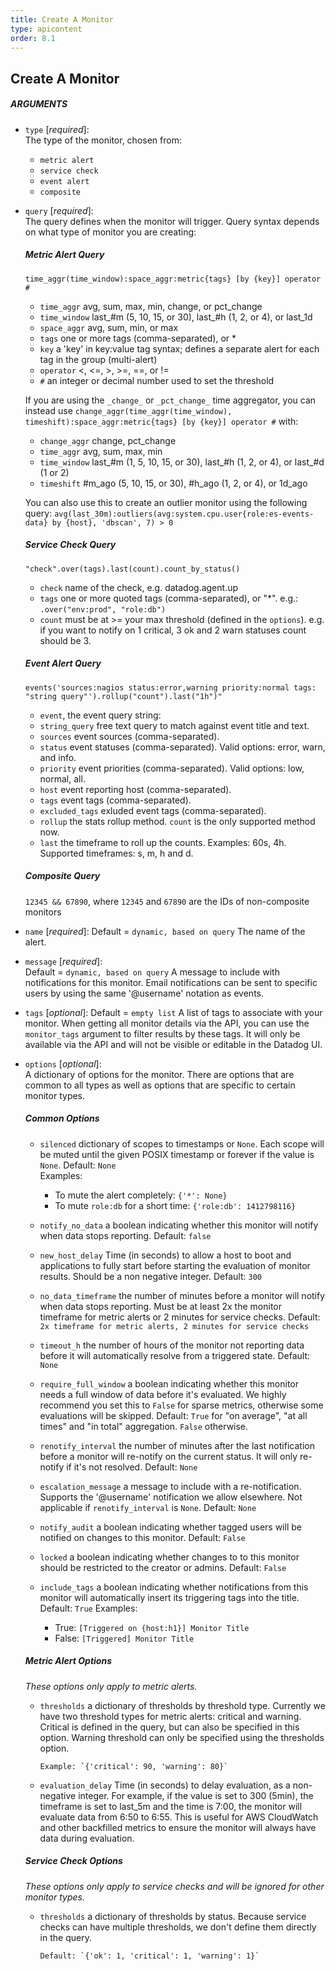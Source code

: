 ```yaml
---
title: Create A Monitor
type: apicontent
order: 8.1
---
```


## Create A Monitor

##### ARGUMENTS
*   `type` [*required*]:  
    The type of the monitor, chosen from:  

    +   `metric alert`
    +   `service check`
    +   `event alert`
    +   `composite`

*   `query` [*required*]:  
    The query defines when the monitor will trigger. Query syntax depends on what type of monitor you are creating:  
    ##### Metric Alert Query
    `time_aggr(time_window):space_aggr:metric{tags} [by {key}] operator #`

    -   `time_aggr` avg, sum, max, min, change, or pct_change
    -   `time_window` last_#m (5, 10, 15, or 30), last_#h (1, 2, or 4), or last_1d
    -   `space_aggr` avg, sum, min, or max
    -   `tags` one or more tags (comma-separated), or *
    -   `key` a 'key' in key:value tag syntax; defines a separate alert for each tag in the group (multi-alert)
    -   `operator` <, <=, >, >=, ==, or !=
    -   `#` an integer or decimal number used to set the threshold

    If you are using the `_change_` or `_pct_change_` time aggregator, you can instead use `change_aggr(time_aggr(time_window), timeshift):space_aggr:metric{tags} [by {key}] operator #` with:

    *   `change_aggr` change, pct_change
    *   `time_aggr` avg, sum, max, min
    *   `time_window` last_#m (1, 5, 10, 15, or 30), last_#h (1, 2, or 4), or last_#d (1 or 2)
    *   `timeshift` #m_ago (5, 10, 15, or 30), #h_ago (1, 2, or 4), or 1d_ago

    You can also use this to create an outlier monitor using the following query: `avg(last_30m):outliers(avg:system.cpu.user{role:es-events-data} by {host}, 'dbscan', 7) > 0`

    ##### Service Check Query
    `"check".over(tags).last(count).count_by_status()`

    *   `check` name of the check, e.g. datadog.agent.up
    *   `tags` one or more quoted tags (comma-separated), or "*". e.g.: `.over("env:prod", "role:db")`
    *   `count` must be at >= your max threshold (defined in the `options`). e.g. if you want to notify on 1 critical, 3 ok and 2 warn statuses count should be 3.

    ##### Event Alert Query

    `events('sources:nagios status:error,warning priority:normal tags: "string query"').rollup("count").last("1h")"`

    *   `event`, the event query string:
    *   `string_query` free text query to match against event title and text.
    *   `sources` event sources (comma-separated).
    *   `status` event statuses (comma-separated). Valid options: error, warn, and info.
    *   `priority` event priorities (comma-separated). Valid options: low, normal, all.
    *   `host` event reporting host (comma-separated).
    *   `tags` event tags (comma-separated).
    *   `excluded_tags` exluded event tags (comma-separated).
    *   `rollup` the stats rollup method. `count` is the only supported method now.
    *   `last` the timeframe to roll up the counts. Examples: 60s, 4h. Supported timeframes: s, m, h and d.

    ##### Composite Query

    `12345 && 67890`, where `12345` and `67890` are the IDs of non-composite monitors

* `name` [*required*]: 
    Default = `dynamic, based on query`
    The name of the alert.
* `message` [*required*]:  
    Default = `dynamic, based on query`
    A message to include with notifications for this monitor. Email notifications can be sent to specific users by using the same '@username' notation as events.
* `tags` [*optional*]: 
    Default = `empty list` 
    A list of tags to associate with your monitor. When getting all monitor details via the API, you can use the `monitor_tags` argument to filter results by these tags. It will only be available via the API and will not be visible or editable in the Datadog UI.

* `options` [*optional*]:  
    A dictionary of options for the monitor. There are options that are common to all types as well as options that are specific to certain monitor types.  
    ##### Common Options

    *   `silenced` dictionary of scopes to timestamps or `None`. Each scope will be muted until the given POSIX timestamp or forever if the value is `None`. Default: `None`  
        Examples:
        *   To mute the alert completely: `{'*': None}`
        *   To mute `role:db` for a short time: `{'role:db': 1412798116}`

    *   `notify_no_data` a boolean indicating whether this monitor will notify when data stops reporting. Default: `false`

    *   `new_host_delay` Time (in seconds) to allow a host to boot and applications to fully start before starting the evaluation of monitor results. Should be a non negative integer. Default: `300`

    *   `no_data_timeframe` the number of minutes before a monitor will notify when data stops reporting. Must be at least 2x the monitor timeframe for metric alerts or 2 minutes for service checks. Default: `2x timeframe for metric alerts, 2 minutes for service checks`

    *   `timeout_h` the number of hours of the monitor not reporting data before it will automatically resolve from a triggered state. Default: `None`

    *   `require_full_window` a boolean indicating whether this monitor needs a full window of data before it's evaluated. We highly recommend you set this to `False` for sparse metrics, otherwise some evaluations will be skipped. Default: `True` for "on average", "at all times" and "in total" aggregation. `False` otherwise.

    *   `renotify_interval` the number of minutes after the last notification before a monitor will re-notify on the current status. It will only re-notify if it's not resolved. Default: `None`

    *   `escalation_message` a message to include with a re-notification. Supports the '@username' notification we allow elsewhere. Not applicable if `renotify_interval` is `None`. Default: `None`

    *   `notify_audit` a boolean indicating whether tagged users will be notified on changes to this monitor. Default: `False`

    *   `locked` a boolean indicating whether changes to to this monitor should be restricted to the creator or admins. Default: `False`

    *   `include_tags` a boolean indicating whether notifications from this monitor will automatically insert its triggering tags into the title. Default: `True` Examples:  
        *   True: `[Triggered on {host:h1}] Monitor Title`
        *   False: `[Triggered] Monitor Title`

    ##### Metric Alert Options
    _These options only apply to metric alerts._

    -   `thresholds` a dictionary of thresholds by threshold type. Currently we have two threshold types for metric alerts: critical and warning. Critical is defined in the query, but can also be specified in this option. Warning threshold can only be specified using the thresholds option.

            Example: `{'critical': 90, 'warning': 80}`

    -   `evaluation_delay` Time (in seconds) to delay evaluation, as a non-negative integer. For example, if the value is set to 300 (5min), the timeframe is set to last_5m and the time is 7:00, the monitor will evaluate data from 6:50 to 6:55\. This is useful for AWS CloudWatch and other backfilled metrics to ensure the monitor will always have data during evaluation.

    ##### Service Check Options
    _These options only apply to service checks and will be ignored for other monitor types._

    -   `thresholds` a dictionary of thresholds by status. Because service checks can have multiple thresholds, we don't define them directly in the query.

            Default: `{'ok': 1, 'critical': 1, 'warning': 1}`